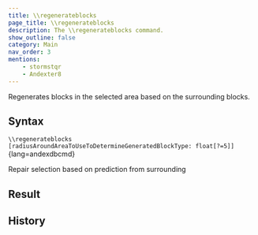 ```yaml
---
title: \\regenerateblocks
page_title: \\regenerateblocks
description: The \\regenerateblocks command.
show_outline: false
category: Main
nav_order: 3
mentions:
    - stormstqr
    - Andexter8
---
```


Regenerates blocks in the selected area based on the surrounding blocks.

<CommandDetailsTable
    name="\\regenerateblocks"
    :categories="[
        'system', 'world', 'server', 'worldedit'
    ]"
    :requiredTags="[
        'canUseChatCommands'
    ]"
    ultraSecurityModeSecurityLevel="WorldEdit"
    version="1.0.0"
    :undoSupported="1"
    :functional="true"
    :deprecated="false"
/>

## Syntax

`\\regenerateblocks [radiusAroundAreaToUseToDetermineGeneratedBlockType: float[?=5]]`{lang=andexdbcmd}

<indent>Repair selection based on prediction from surrounding</indent>

## Result

## History
